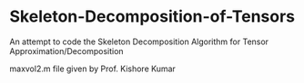 # Skeleton-Decomposition-of-Tensors

An attempt to code the Skeleton Decomposition Algorithm for Tensor Approximation/Decomposition

maxvol2.m file given by Prof. Kishore Kumar
